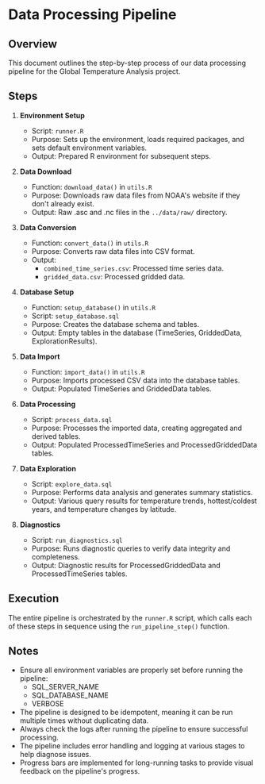 # Data Processing Pipeline

## Overview

This document outlines the step-by-step process of our data processing pipeline for the Global Temperature Analysis project.

## Steps

1. **Environment Setup**
   - Script: `runner.R`
   - Purpose: Sets up the environment, loads required packages, and sets default environment variables.
   - Output: Prepared R environment for subsequent steps.

2. **Data Download**
   - Function: `download_data()` in `utils.R`
   - Purpose: Downloads raw data files from NOAA's website if they don't already exist.
   - Output: Raw .asc and .nc files in the `../data/raw/` directory.

3. **Data Conversion**
   - Function: `convert_data()` in `utils.R`
   - Purpose: Converts raw data files into CSV format.
   - Output: 
     - `combined_time_series.csv`: Processed time series data.
     - `gridded_data.csv`: Processed gridded data.

4. **Database Setup**
   - Function: `setup_database()` in `utils.R`
   - Script: `setup_database.sql`
   - Purpose: Creates the database schema and tables.
   - Output: Empty tables in the database (TimeSeries, GriddedData, ExplorationResults).

5. **Data Import**
   - Function: `import_data()` in `utils.R`
   - Purpose: Imports processed CSV data into the database tables.
   - Output: Populated TimeSeries and GriddedData tables.

6. **Data Processing**
   - Script: `process_data.sql`
   - Purpose: Processes the imported data, creating aggregated and derived tables.
   - Output: Populated ProcessedTimeSeries and ProcessedGriddedData tables.

7. **Data Exploration**
   - Script: `explore_data.sql`
   - Purpose: Performs data analysis and generates summary statistics.
   - Output: Various query results for temperature trends, hottest/coldest years, and temperature changes by latitude.

8. **Diagnostics**
   - Script: `run_diagnostics.sql`
   - Purpose: Runs diagnostic queries to verify data integrity and completeness.
   - Output: Diagnostic results for ProcessedGriddedData and ProcessedTimeSeries tables.

## Execution

The entire pipeline is orchestrated by the `runner.R` script, which calls each of these steps in sequence using the `run_pipeline_step()` function.

## Notes

- Ensure all environment variables are properly set before running the pipeline:
  - SQL_SERVER_NAME
  - SQL_DATABASE_NAME
  - VERBOSE
- The pipeline is designed to be idempotent, meaning it can be run multiple times without duplicating data.
- Always check the logs after running the pipeline to ensure successful processing.
- The pipeline includes error handling and logging at various stages to help diagnose issues.
- Progress bars are implemented for long-running tasks to provide visual feedback on the pipeline's progress.